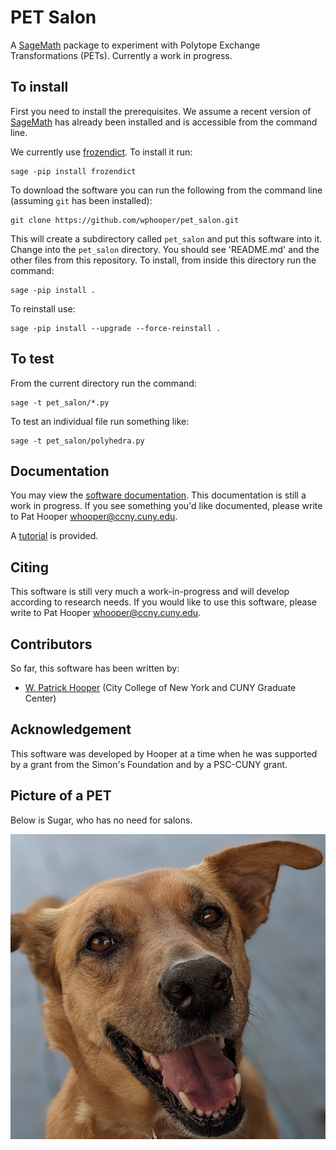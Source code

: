 # PET Salon
A [SageMath](https://www.sagemath.org/) package to experiment with Polytope Exchange Transformations (PETs). Currently a work in progress.

## To install

First you need to install the prerequisites. We assume a recent version of [SageMath](https://www.sagemath.org/) has already been installed and is accessible from the command line.

We currently use [frozendict](https://github.com/Marco-Sulla/python-frozendict). To install it run:
```
sage -pip install frozendict
```

To download the software you can run the following from the command line (assuming `git` has been installed):
```
git clone https://github.com/wphooper/pet_salon.git
```
This will create a subdirectory called `pet_salon` and put this software into it. Change into the `pet_salon` directory. You should see 'README.md' and the other files from this repository. To install, from inside this directory run the command:
```
sage -pip install .
```

To reinstall use:
```
sage -pip install --upgrade --force-reinstall .
```

## To test

From the current directory run the command:
```
sage -t pet_salon/*.py
```
To test an individual file run something like:
```
sage -t pet_salon/polyhedra.py
```

## Documentation

You may view the [software documentation](https://wphooper.github.io/pet_salon/). This documentation is still a work in progress. If you see something you'd like documented, please write to Pat Hooper <whooper@ccny.cuny.edu>.

A [tutorial](notebooks/Tutorial.ipynb) is provided.

## Citing

This software is still very much a work-in-progress and will develop according to research needs. If you would like to use this software, please write to Pat Hooper <whooper@ccny.cuny.edu>.

## Contributors

So far, this software has been written by:

* [W. Patrick Hooper](http://wphooper.com/) (City College of New York and CUNY Graduate Center)

## Acknowledgement

This software was developed by Hooper at a time when he was supported by a grant from the Simon's Foundation and by a PSC-CUNY grant.

## Picture of a PET

Below is Sugar, who has no need for salons.

![Picture of Hooper's dog "Sugar"](docs/_static/sugar.png)
